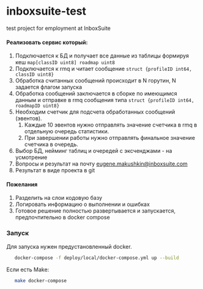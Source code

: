# inboxsuite-test
test project for employment at InboxSuite

#### Реализовать сервис который:

1. Подключается к БД и получает все данные из таблицы формируя кеш `map[classID uint8] roadmap uint8`
2. Подключается к rmq и читает сообщение  `struct {profileID int64, classID uint8}`
3. Обработка считанных сообщений происходит в N горутин, N задается флагом запуска
4. Обработка сообщений  заключается в сборке по имеющимся данным и отправке в rmq сообщения типа `struct {profileID int64, roadmapID uint8}`
5. Необходим счетчик для подсчета обработанных сообщений (эвентов).
    1. Каждые 10 эвентов нужно отправлять значение счетчика в rmq в отдельную очередь статистики.
    2. При завершении работы нужно отправлять финальное значение счетчика в очередь.
6. Выбор БД, нейминг таблиц и очередей с эксченджами - на усмотрение
7. Вопросы и результат на почту eugene.makushkin@inboxsuite.com
8. Результат в виде проекта в git

#### Пожелания

1. Разделить на слои кодовую базу
2. Логировать информацию о выполнении и ошибках
3. Готовое решение полностью развертывается и запускается, предпочтительно в docker compose

### Запуск

Для запуска нужен предустановленный docker.
```bash
   docker-compose -f deploy/local/docker-compose.yml up --build
```

Если есть Make:

```bash
   make docker-compose
```